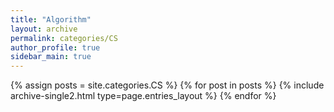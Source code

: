 ```yaml
---
title: "Algorithm"
layout: archive
permalink: categories/CS
author_profile: true
sidebar_main: true
---
```



{% assign posts = site.categories.CS %}
{% for post in posts %} {% include archive-single2.html type=page.entries_layout %} {% endfor %}
